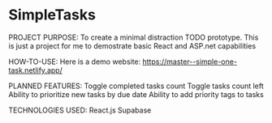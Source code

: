 # SimpleTasks

PROJECT PURPOSE:
To create a minimal distraction TODO prototype.
This is just a project for me to demostrate basic React and ASP.net capabilities

HOW-TO-USE:
Here is a demo website: https://master--simple-one-task.netlify.app/

PLANNED FEATURES:
Toggle completed tasks count
Toggle tasks count left
Ability to prioritize new tasks by due date
Ability to add priority tags to tasks

TECHNOLOGIES USED:
React.js
Supabase
